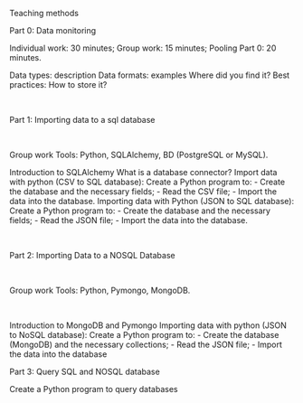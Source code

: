 Teaching methods
​

Part 0: Data monitoring

Individual work: 30 minutes; Group work: 15 minutes; Pooling Part 0: 20 minutes.

Data types: description
Data formats: examples
Where did you find it?
Best practices: How to store it?
​

​

Part 1: Importing data to a sql database

​

Group work Tools: Python, SQLAlchemy, BD (PostgreSQL or MySQL).

Introduction to SQLAlchemy
What is a database connector?
Import data with python (CSV to SQL database): Create a Python program to: - Create the database and the necessary fields; - Read the CSV file; - Import the data into the database.
Importing data with Python (JSON to SQL database): Create a Python program to: - Create the database and the necessary fields; - Read the JSON file; - Import the data into the database.
​

​

Part 2: Importing Data to a NOSQL Database

​

Group work Tools: Python, Pymongo, MongoDB.

​

Introduction to MongoDB and Pymongo
Importing data with python (JSON to NoSQL database): Create a Python program to: - Create the database (MongoDB) and the necessary collections; - Read the JSON file; - Import the data into the database
​

Part 3: Query SQL and NOSQL database

Create a Python program to query databases